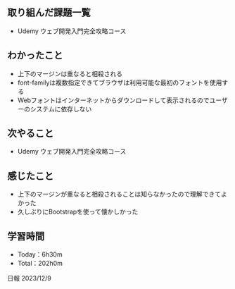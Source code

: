 ## 取り組んだ課題一覧
- Udemy ウェブ開発入門完全攻略コース


## わかったこと
- 上下のマージンは重なると相殺される
- font-familyは複数指定できてブラウザは利用可能な最初のフォントを使用する
- Webフォントはインターネットからダウンロードして表示されるのでユーザーのシステムに依存しない
  
## 次やること
- Udemy ウェブ開発入門完全攻略コース


## 感じたこと
- 上下のマージンが重なると相殺されることは知らなかったので理解できてよかった
- 久しぶりにBootstrapを使って懐かしかった

## 学習時間
- Today：6h30m
- Total：202h0m

日報 2023/12/9
